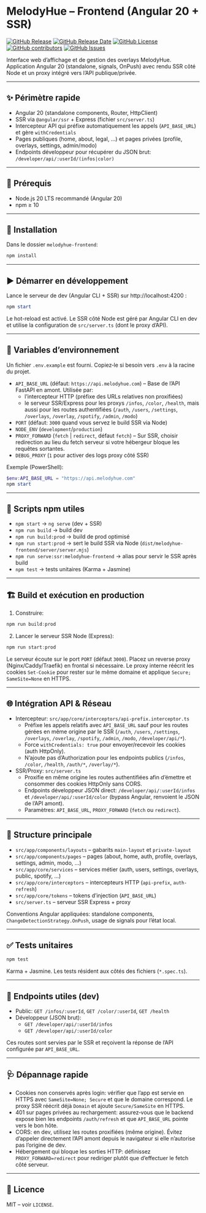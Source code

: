 # MelodyHue – Frontend (Angular 20 + SSR)

[![GitHub Release](https://img.shields.io/github/v/release/laxe4k/melodyhue-frontend)](https://github.com/laxe4k/melodyhue-frontend/releases)
[![GitHub Release Date](https://img.shields.io/github/release-date/laxe4k/melodyhue-frontend)](https://github.com/laxe4k/melodyhue-frontend/releases)
[![GitHub License](https://img.shields.io/github/license/laxe4k/melodyhue-frontend)](https://github.com/laxe4k/melodyhue-frontend/blob/main/LICENSE)
[![GitHub contributors](https://img.shields.io/github/contributors/laxe4k/melodyhue-frontend)](https://github.com/laxe4k/melodyhue-frontend/graphs/contributors)
[![GitHub Issues](https://img.shields.io/github/issues/laxe4k/melodyhue-frontend)](https://github.com/laxe4k/melodyhue-frontend/issues)

Interface web d’affichage et de gestion des overlays MelodyHue. Application Angular 20 (standalone, signals, OnPush) avec rendu SSR côté Node et un proxy intégré vers l’API publique/privée.

---

## ✨ Périmètre rapide

- Angular 20 (standalone components, Router, HttpClient)
- SSR via `@angular/ssr` + Express (fichier `src/server.ts`)
- Intercepteur API qui préfixe automatiquement les appels (`API_BASE_URL`) et gère `withCredentials`
- Pages publiques (home, about, legal, …) et pages privées (profile, overlays, settings, admin/modo)
- Endpoints développeur pour récupérer du JSON brut: `/developer/api/:userId/(infos|color)`

---

## 🧰 Prérequis

- Node.js 20 LTS recommandé (Angular 20)
- npm ≥ 10

---

## 🚀 Installation

Dans le dossier `melodyhue-frontend`:

```powershell
npm install
```

---

## ▶️ Démarrer en développement

Lance le serveur de dev (Angular CLI + SSR) sur http://localhost:4200 :

```powershell
npm start
```

Le hot-reload est activé. Le SSR côté Node est géré par Angular CLI en dev et utilise la configuration de `src/server.ts` (dont le proxy d’API).

---

## 🔧 Variables d’environnement

Un fichier `.env.example` est fourni. Copiez‑le si besoin vers `.env` à la racine du projet.

- `API_BASE_URL` (défaut: `https://api.melodyhue.com`) – Base de l’API FastAPI en amont. Utilisée par:
	- l’intercepteur HTTP (préfixe des URLs relatives non proxifiées)
	- le serveur SSR/Express pour les proxys `/infos`, `/color`, `/health`, mais aussi pour les routes authentifiées (`/auth`, `/users`, `/settings`, `/overlays`, `/overlay`, `/spotify`, `/admin`, `/modo`)
- `PORT` (défaut: `3000` quand vous servez le build SSR via Node)
- `NODE_ENV` (`development`/`production`)
- `PROXY_FORWARD` (`fetch` | `redirect`, défaut `fetch`) – Sur SSR, choisir redirection au lieu du fetch serveur si votre hébergeur bloque les requêtes sortantes.
- `DEBUG_PROXY` (`1` pour activer des logs proxy côté SSR)

Exemple (PowerShell):

```powershell
$env:API_BASE_URL = "https://api.melodyhue.com"
npm start
```

---

## 📜 Scripts npm utiles

- `npm start` → `ng serve` (dev + SSR)
- `npm run build` → build dev
- `npm run build:prod` → build de prod optimisé
- `npm run start:prod` → sert le build SSR via Node (`dist/melodyhue-frontend/server/server.mjs`)
- `npm run serve:ssr:melodyhue-frontend` → alias pour servir le SSR après build
- `npm test` → tests unitaires (Karma + Jasmine)

---

## 🏗️ Build et exécution en production

1) Construire:

```powershell
npm run build:prod
```

2) Lancer le serveur SSR Node (Express):

```powershell
npm run start:prod
```

Le serveur écoute sur le port `PORT` (défaut `3000`). Placez un reverse proxy (Nginx/Caddy/Traefik) en frontal si nécessaire. Le proxy interne réécrit les cookies `Set-Cookie` pour rester sur le même domaine et applique `Secure; SameSite=None` en HTTPS.

---

## 🌐 Intégration API & Réseau

- Intercepteur: `src/app/core/interceptors/api-prefix.interceptor.ts`
	- Préfixe les appels relatifs avec `API_BASE_URL` sauf pour les routes gérées en même origine par le SSR (`/auth`, `/users`, `/settings`, `/overlays`, `/overlay`, `/spotify`, `/admin`, `/modo`, `/developer/api/*`).
	- Force `withCredentials: true` pour envoyer/recevoir les cookies (auth HttpOnly).
	- N’ajoute pas d’Authorization pour les endpoints publics (`/infos`, `/color`, `/health`, `/auth/*`, `/overlay/*`).
- SSR/Proxy: `src/server.ts`
	- Proxifie en même origine les routes authentifiées afin d’émettre et consommer des cookies HttpOnly sans CORS.
	- Endpoints développeur JSON direct: `/developer/api/:userId/infos` et `/developer/api/:userId/color` (bypass Angular, renvoient le JSON de l’API amont).
	- Paramètres: `API_BASE_URL`, `PROXY_FORWARD` (`fetch` ou `redirect`).

---

## 📁 Structure principale

- `src/app/components/layouts` – gabarits `main-layout` et `private-layout`
- `src/app/components/pages` – pages (about, home, auth, profile, overlays, settings, admin, modo, …)
- `src/app/core/services` – services métier (auth, users, settings, overlays, public, spotify, …)
- `src/app/core/interceptors` – intercepteurs HTTP (`api-prefix`, `auth-refresh`)
- `src/app/core/tokens` – tokens d’injection (`API_BASE_URL`)
- `src/server.ts` – serveur SSR Express + proxy

Conventions Angular appliquées: standalone components, `ChangeDetectionStrategy.OnPush`, usage de signals pour l’état local.

---

## ✅ Tests unitaires

```powershell
npm test
```

Karma + Jasmine. Les tests résident aux côtés des fichiers (`*.spec.ts`).

---

## 🧪 Endpoints utiles (dev)

- Public: `GET /infos/:userId`, `GET /color/:userId`, `GET /health`
- Développeur (JSON brut):
	- `GET /developer/api/:userId/infos`
	- `GET /developer/api/:userId/color`

Ces routes sont servies par le SSR et reçoivent la réponse de l’API configurée par `API_BASE_URL`.

---

## 🩺 Dépannage rapide

- Cookies non conservés après login: vérifier que l’app est servie en HTTPS avec `SameSite=None; Secure` et que le domaine correspond. Le proxy SSR réécrit déjà `Domain` et ajoute `Secure/SameSite` en HTTPS.
- 401 sur pages privées au rechargement: assurez‑vous que le backend expose bien les endpoints `/auth/refresh` et que `API_BASE_URL` pointe vers le bon hôte.
- CORS: en dev, utilisez les routes proxifiées (même origine). Évitez d’appeler directement l’API amont depuis le navigateur si elle n’autorise pas l’origine de dev.
- Hébergement qui bloque les sorties HTTP: définissez `PROXY_FORWARD=redirect` pour rediriger plutôt que d’effectuer le fetch côté serveur.

---

## 📄 Licence

MIT – voir `LICENSE`.

